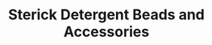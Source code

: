 ---
title: "Sterick Detergent Beads and Accessories"
url: /accra/sterick-detergent-beads-and-accessories/
shop: Kiosk
---